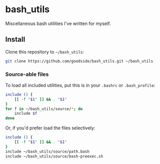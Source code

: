 # bash_utils
Miscellaneous bash utilities I've written for myself.

## Install

Clone this repository to `~/bash_utils`:

```bash
git clone https://github.com/goodside/bash_utils.git ~/bash_utils
```

### Source-able files

To load all included utilities, put this is in your `.bashrc` or `.bash_profile`:

```bash
include () {
    [[ -f "$1" ]] && . "$1"
}
for f in ~/bash_utils/source/*; do
    include $f
done
```

Or, if you'd prefer load the files selectively:
```bash
include () {
    [[ -f "$1" ]] && . "$1"
}
include ~/bash_utils/source/path.bash
include ~/bash_utils/source/bash-preexec.sh
```